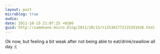 ```yaml
---
layout: post
microblog: true
audio: 
date: 2011-10-15 21:07:25 +0100
guid: http://samdeane.micro.blog/2011/10/15/t125301772125351936.html
---
```

Ok now, but feeling a bit weak after not being able to eat/drink/swallow all day :(

